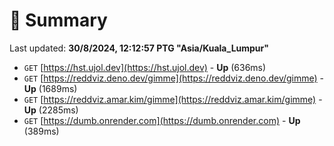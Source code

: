 # 📖 Summary
Last updated: **30/8/2024, 12:12:57 PTG "Asia/Kuala_Lumpur"**

- `GET` [https://hst.ujol.dev](https://hst.ujol.dev) - **Up** (636ms)
- `GET` [https://reddviz.deno.dev/gimme](https://reddviz.deno.dev/gimme) - **Up** (1689ms)
- `GET` [https://reddviz.amar.kim/gimme](https://reddviz.amar.kim/gimme) - **Up** (2285ms)
- `GET` [https://dumb.onrender.com](https://dumb.onrender.com) - **Up** (389ms)
